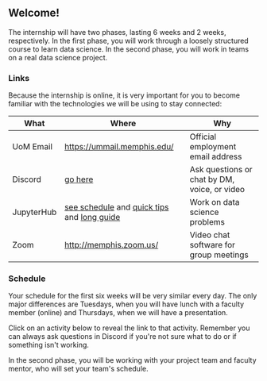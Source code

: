 ## Welcome!

The internship will have two phases, lasting 6 weeks and 2 weeks, respectively.
In the first phase, you will work through a loosely structured course to learn data science.
In the second phase, you will work in teams on a real data science project.

### Links

Because the internship is online, it is very important for you to become familiar with the technologies we will be using to stay connected:

| What           | Where                                                                                           | Why                                                                   |
|----------------|-------------------------------------------------------------------------------------------------|-----------------------------------------------------------------------|
| UoM Email | <https://ummail.memphis.edu/>                                                                     | Official employment email address                        |
| Discord          | [go here](https://discord.com/channels/844280711962689536/844280711962689539) | Ask questions or chat by DM, voice, or video |
| JupyterHub     | [see schedule](#schedule) and [quick tips](https://youtu.be/ovCJln08mG8) and [long guide](https://youtu.be/-luPzplPDI0)     | Work on data science problems                  |
| Zoom           | <http://memphis.zoom.us/>                                                                         | Video chat software for group meetings                   |

### Schedule

Your schedule for the first six weeks will be very similar every day.
The only major differences are Tuesdays, when you will have lunch with a faculty member (online) and Thursdays, when we will have a presentation.

Click on an activity below to reveal the link to that activity.
Remember you can always ask questions in Discord if you're not sure what to do or if something isn't working. 

<object data="https://calendar.google.com/calendar/embed?src=oimpmtmg6rv0f42trosp9fmi04%40group.calendar.google.com&ctz=America%2FChicago&amp;mode=AGENDA&dates=20210601%2F20210723" width="576" height="432"></object>

In the second phase, you will be working with your project team and faculty mentor, who will set your team's schedule.
